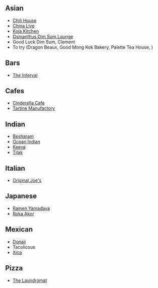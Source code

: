## Asian
- [Chili House](https://www.chilihousesf.com/)
- [China Live](https://chinalivesf.com/)
- [Koja Kitchen](https://www.kojakitchen.com/san-francisco-clement)
- [Osmanthus Dim Sum Lounge](https://www.osmanthusdimsum.com/)
- Good Luck Dim Sum, Clement
- To try (Dragon Beaux, Good Mong Kok Bakery, Palette Tea House, )

## Bars
- [The Interval](https://theinterval.org/)

## Cafes
- [Cinderella Cafe](https://cinderellabakery.com/)
- [Tartine Manufactory](https://tartinebakery.com/san-francisco/manufactory)

## Indian
- [Besharam](https://besharamrestaurant.com/)
- [Ocean Indian](https://www.oceanindiancuisine.com/)
- [Keeva](https://keevasf.com/)
- [Tilak](https://tilaksf.com/)

## Italian
- [Original Joe's](https://originaljoes.com/north-beach/)

## Japanese
- [Ramen Yamadaya](https://www.ramen-yamadaya.com/menu-san-francisco)
- [Roka Akor](https://rokaakor.com/san-francisco/)

## Mexican
- [Donaji](https://www.donajisf.com)
- Tacolicous
- [Xica](https://www.xicasf.com/)

## Pizza
- [The Laundromat](thelaundromatsf.com)
